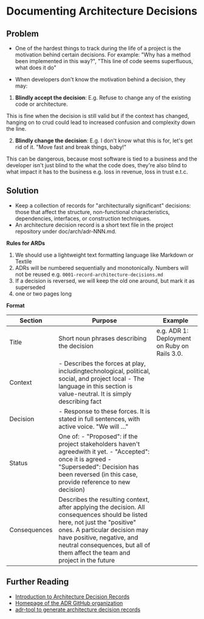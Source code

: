 # Documenting Architecture Decisions

## Problem

- One of the hardest things to track during the life of a project is the motivation behind certain decisions. For example: "Why has a method been implemented in this way?",  "This line of code seems superfluous, what does it do"

- When developers don't know the motivation behind a decision, they may:
  
1. **Blindly accept the decision**: E.g. Refuse to change any of the existing code or architecture.

  This is fine when the decision is still valid but if the context has changed, hanging on to crud could lead to increased confusion and complexity down the line.

2. **Blindly change the decision**: E.g. I don't know what this is for, let's get rid of it. "Move fast and break things, baby!"

  This can be dangerous, because most software is tied to a business and the developer isn't just blind to the what the code does, they're also blind to what impact it has to the business e.g. loss in revenue, loss in trust e.t.c.

## Solution

- Keep a collection of records for "architecturally significant" decisions: those that affect the structure, non-functional characteristics, dependencies, interfaces, or construction techniques.
- An architecture decision record is a short text file in the project repository under doc/arch/adr-NNN.md. 

**Rules for ARDs**
1. We should use a lightweight text formatting language like Markdown or Textile
2. ADRs will be numbered sequentially and monotonically. Numbers will not be reused e.g. `0001-record-architecture-decisions.md`
3. If a decision is reversed, we will keep the old one around, but mark it as superseded
4. one or two pages long

**Format**

| Section      | Purpose                                                                                                                                                                                                                                                                     | Example                                      |
|--------------|-----------------------------------------------------------------------------------------------------------------------------------------------------------------------------------------------------------------------------------------------------------------------------|----------------------------------------------|
| Title        | Short noun phrases describing the decision                                                                                                                                                                                                                                  | e.g. ADR 1: Deployment on Ruby on Rails 3.0. |
| Context      | - Describes the forces at play, includingtechnological, political, social, and project local - The language in this section is value-neutral. It is simply describing fact                                                                                                  |                                              |
| Decision     | - Response to these forces. It is stated in full sentences, with active voice. "We will …"                                                                                                                                                                                  |                                              |
| Status       | One of: - "Proposed": if the project stakeholders haven't agreedwith it yet. - "Accepted": once it is agreed - "Superseded": Decision has been reversed (in this case, provide reference to new decision)                                                                   |                                              |
| Consequences | Describes the resulting context, after applying the decision.  All consequences should be listed here, not just the "positive" ones. A particular decision may have positive, negative, and neutral consequences, but all of them affect the team and project in the future |                                              |

## Further Reading

- [Introduction to Architecture Decision Records](https://cognitect.com/blog/2011/11/15/documenting-architecture-decisions)
- [Homepage of the ADR GitHub organization](https://adr.github.io/)
- [adr-tool to generate architecture decision records](https://github.com/npryce/adr-tools)
